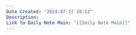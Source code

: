 ```yaml
---
Date Created: "2024-07-27 18:53"
Description: 
Link to Daily Note Main: "[[Daily Note Main]]"
---
```

